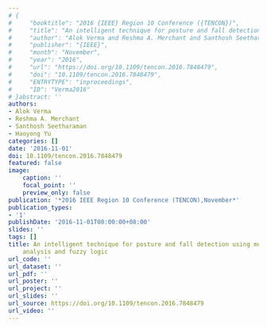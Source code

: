 ```yaml
---
# {
#     "booktitle": "2016 {IEEE} Region 10 Conference ({TENCON})",
#     "title": "An intelligent technique for posture and fall detection using multiscale entropy analysis and fuzzy logic",
#     "author": "Alok Verma and Reshma A. Merchant and Santhosh Seetharaman and Haoyong Yu",
#     "publisher": "{IEEE}",
#     "month": "November",
#     "year": "2016",
#     "url": "https://doi.org/10.1109/tencon.2016.7848479",
#     "doi": "10.1109/tencon.2016.7848479",
#     "ENTRYTYPE": "inproceedings",
#     "ID": "Verma2016"
# }abstract: ''
authors:
- Alok Verma
- Reshma A. Merchant
- Santhosh Seetharaman
- Haoyong Yu
categories: []
date: '2016-11-01'
doi: 10.1109/tencon.2016.7848479
featured: false
image:
    caption: ''
    focal_point: ''
    preview_only: false
publication: '*2016 IEEE Region 10 Conference (TENCON),November*'
publication_types:
- '1'
publishDate: '2016-11-01T00:00:00+08:00'
slides: ''
tags: []
title: An intelligent technique for posture and fall detection using multiscale entropy
    analysis and fuzzy logic
url_code: ''
url_dataset: ''
url_pdf: ''
url_poster: ''
url_project: ''
url_slides: ''
url_source: https://doi.org/10.1109/tencon.2016.7848479
url_video: ''
---
```

